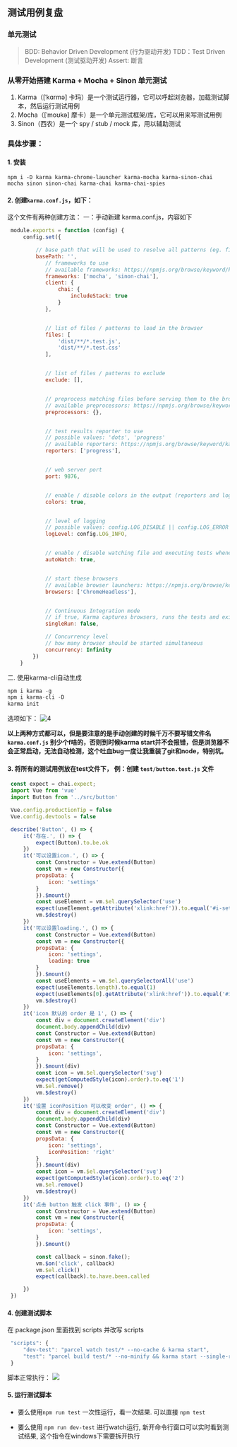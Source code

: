 ## 测试用例复盘
### 单元测试
>BDD: Behavior Driven Development (行为驱动开发)
>TDD：Test Driven Development (测试驱动开发)
>Assert: 断言

### 从零开始搭建 Karma + Mocha + Sinon 单元测试

1. Karma（[ˈkɑrmə] 卡玛）是一个测试运行器，它可以呼起浏览器，加载测试脚本，然后运行测试用例
2. Mocha（[ˈmoʊkə] 摩卡）是一个单元测试框架/库，它可以用来写测试用例
3. Sinon（西农）是一个 spy / stub / mock 库，用以辅助测试

### 具体步骤：
#### 1. 安装
```
npm i -D karma karma-chrome-launcher karma-mocha karma-sinon-chai mocha sinon sinon-chai karma-chai karma-chai-spies
```

#### 2. 创建`karma.conf.js`，如下：
这个文件有两种创建方法：
一：手动新建 karma.conf.js，内容如下
```js
 module.exports = function (config) {
     config.set({

         // base path that will be used to resolve all patterns (eg. files, exclude)
         basePath: '',
            // frameworks to use
            // available frameworks: https://npmjs.org/browse/keyword/karma-adapter
            frameworks: ['mocha', 'sinon-chai'],
            client: {
                chai: {
                    includeStack: true
                }
            },


            // list of files / patterns to load in the browser
            files: [
                'dist/**/*.test.js',
                'dist/**/*.test.css'
            ],


            // list of files / patterns to exclude
            exclude: [],


            // preprocess matching files before serving them to the browser
            // available preprocessors: https://npmjs.org/browse/keyword/karma-preprocessor
            preprocessors: {},


            // test results reporter to use
            // possible values: 'dots', 'progress'
            // available reporters: https://npmjs.org/browse/keyword/karma-reporter
            reporters: ['progress'],


            // web server port
            port: 9876,


            // enable / disable colors in the output (reporters and logs)
            colors: true,


            // level of logging
            // possible values: config.LOG_DISABLE || config.LOG_ERROR || config.LOG_WARN || config.LOG_INFO || config.LOG_DEBUG
            logLevel: config.LOG_INFO,


            // enable / disable watching file and executing tests whenever any file changes
            autoWatch: true,


            // start these browsers
            // available browser launchers: https://npmjs.org/browse/keyword/karma-launcher
            browsers: ['ChromeHeadless'],


            // Continuous Integration mode
            // if true, Karma captures browsers, runs the tests and exits
            singleRun: false,

            // Concurrency level
            // how many browser should be started simultaneous
            concurrency: Infinity
        })
    }
```

二. 使用karma-cli自动生成
```js
npm i karma -g
npm i karma-cli -D
karma init 
```
选项如下：
![4](../2020.8.19-20karma自动化和git安装乱码/4.png)

**以上两种方式都可以，但是要注意的是手动创建的时候千万不要写错文件名`karma.conf.js` 别少个f啥的，否则到时候karma start并不会报错，但是浏览器不会正常启动，无法自动检测，这个吐血bug一度让我重装了git和node，特别坑。**

#### 3.  将所有的测试用例放在test文件下， 例：创建 `test/button.test.js`  文件
```js
 const expect = chai.expect;
 import Vue from 'vue'
 import Button from '../src/button'

 Vue.config.productionTip = false
 Vue.config.devtools = false

 describe('Button', () => {
     it('存在.', () => {
         expect(Button).to.be.ok
     })
     it('可以设置icon.', () => {
         const Constructor = Vue.extend(Button)
         const vm = new Constructor({
         propsData: {
             icon: 'settings'
         }
         }).$mount()
         const useElement = vm.$el.querySelector('use')
         expect(useElement.getAttribute('xlink:href')).to.equal('#i-settings')
         vm.$destroy()
     })
     it('可以设置loading.', () => {
         const Constructor = Vue.extend(Button)
         const vm = new Constructor({
         propsData: {
             icon: 'settings',
             loading: true
         }
         }).$mount()
         const useElements = vm.$el.querySelectorAll('use')
         expect(useElements.length).to.equal(1)
         expect(useElements[0].getAttribute('xlink:href')).to.equal('#i-loading')
         vm.$destroy()
     })
     it('icon 默认的 order 是 1', () => {
         const div = document.createElement('div')
         document.body.appendChild(div)
         const Constructor = Vue.extend(Button)
         const vm = new Constructor({
         propsData: {
             icon: 'settings',
         }
         }).$mount(div)
         const icon = vm.$el.querySelector('svg')
         expect(getComputedStyle(icon).order).to.eq('1')
         vm.$el.remove()
         vm.$destroy()
     })
     it('设置 iconPosition 可以改变 order', () => {
         const div = document.createElement('div')
         document.body.appendChild(div)
         const Constructor = Vue.extend(Button)
         const vm = new Constructor({
         propsData: {
             icon: 'settings',
             iconPosition: 'right'
         }
         }).$mount(div)
         const icon = vm.$el.querySelector('svg')
         expect(getComputedStyle(icon).order).to.eq('2')
         vm.$el.remove()
         vm.$destroy()
     })
     it('点击 button 触发 click 事件', () => {
         const Constructor = Vue.extend(Button)
         const vm = new Constructor({
         propsData: {
             icon: 'settings',
         }
         }).$mount()

         const callback = sinon.fake();
         vm.$on('click', callback)
         vm.$el.click()
         expect(callback).to.have.been.called

     })
 })
```

#### 4. 创建测试脚本
在 package.json 里面找到 scripts 并改写 scripts
```js
 "scripts": {
     "dev-test": "parcel watch test/* --no-cache & karma start",
     "test": "parcel build test/* --no-minify && karma start --single-run"
 }
```
脚本正常执行： 
![](../2020.8.19-20karma自动化和git安装乱码/1.png)


#### 5. 运行测试脚本
- 要么使用`npm run test` 一次性运行，看一次结果. 可以直接 `npm test`

- 要么使用 `npm run dev-test` 进行watch运行, 新开命令行窗口可以实时看到测试结果, 这个指令在windows下需要拆开执行